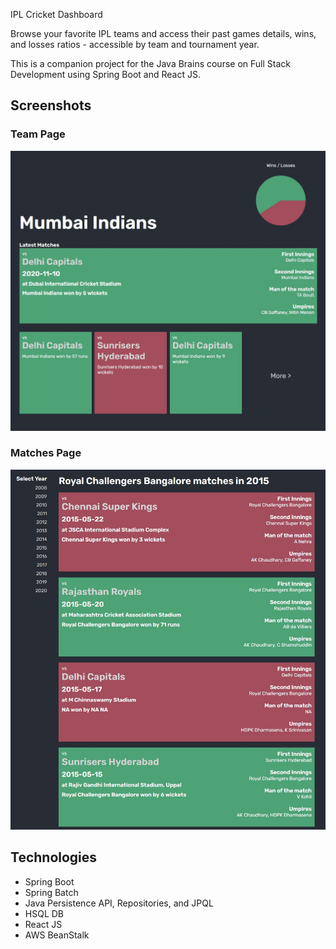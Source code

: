 IPL Cricket Dashboard

Browse your favorite IPL teams and access their past games details, wins, and losses ratios - accessible by team and tournament year.

This is a companion project for the Java Brains course on Full Stack Development using Spring Boot and React JS.


## Screenshots

### Team Page

![Team Page Page](/README/team-page.jpg)

### Matches Page

![Matches Page](/README/matches-page.jpg)

## Technologies

* Spring Boot
* Spring Batch
* Java Persistence API, Repositories, and JPQL
* HSQL DB
* React JS
* AWS BeanStalk
